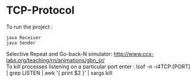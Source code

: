 # TCP-Protocol 
To run the project :  

```
java Receiver
java Sender
```
Selective Repeat and Go-back-N simulator: http://www.ccs-labs.org/teaching/rn/animations/gbn_sr/  
To kill processes listening on a particular port enter : lsof -n -i4TCP:[PORT] | grep LISTEN | awk '{ print $2 }' | xargs kill  



